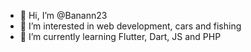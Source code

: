 - 👋 Hi, I’m @Banann23
- 👀 I’m interested in web development, cars and fishing
- 🌱 I’m currently learning Flutter, Dart, JS and PHP

<!---
Banann23/Banann23 is a ✨ special ✨ repository because its `README.md` (this file) appears on your GitHub profile.
You can click the Preview link to take a look at your changes.
--->
